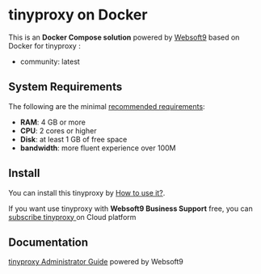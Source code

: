 # tinyproxy  on Docker  

This is an **Docker Compose solution** powered by [Websoft9](https://www.websoft9.com) based on Docker for tinyproxy :


 - community:  latest


## System Requirements

The following are the minimal [recommended requirements](https://github.com/tinyproxy/tinyproxy):

* **RAM**: 4 GB or more
* **CPU**: 2 cores or higher
* **Disk**: at least 1 GB of free space
* **bandwidth**: more fluent experience over 100M  

## Install

You can install this tinyproxy  by [How to use it?](https://github.com/Websoft9/docker-library#how-to-use-it).   

If you want use tinyproxy  with **Websoft9 Business Support** free, you can [subscribe tinyproxy ](https://www.websoft9.com/apps) on Cloud platform

## Documentation

[tinyproxy  Administrator Guide](https://support.websoft9.com/docs/tinyproxy) powered by Websoft9